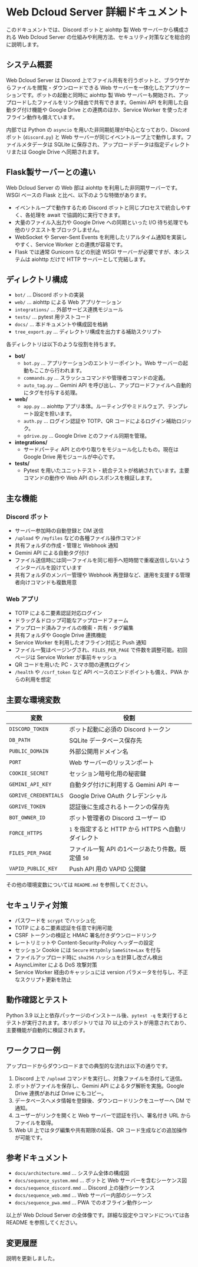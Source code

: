 # Web Dcloud Server 詳細ドキュメント

このドキュメントでは、Discord ボットと aiohttp 製 Web サーバーから構成される Web Dcloud Server の仕組みや利用方法、セキュリティ対策などを総合的に説明します。

## システム概要
Web Dcloud Server は Discord 上でファイル共有を行うボットと、ブラウザからファイルを閲覧・ダウンロードできる Web サーバーを一体化したアプリケーションです。ボットの起動と同時に aiohttp 製 Web サーバーも開始され、アップロードしたファイルをリンク経由で共有できます。Gemini API を利用した自動タグ付け機能や Google Drive との連携のほか、Service Worker を使ったオフライン動作も備えています。

内部では Python の `asyncio` を用いた非同期処理が中心となっており、Discord ボット (`discord.py`) と Web サーバーが同じイベントループ上で動作します。ファイルメタデータは SQLite に保存され、アップロードデータは指定ディレクトリまたは Google Drive へ同期されます。

## Flask製サーバーとの違い
Web Dcloud Server の Web 部は aiohttp を利用した非同期サーバーです。WSGI ベースの Flask と比べ、以下のような特徴があります。

- イベントループで動作するため Discord ボットと同じプロセスで統合しやすく、各処理を await で協調的に実行できます。
- 大量のファイル入出力や Google Drive への同期といった I/O 待ち処理でも他のリクエストをブロックしません。
- WebSocket や Server-Sent Events を利用したリアルタイム通知を実装しやすく、Service Worker との連携が容易です。
- Flask では通常 Gunicorn などの別途 WSGI サーバーが必要ですが、本システムは aiohttp だけで HTTP サーバーとして完結します。


## ディレクトリ構成
- `bot/` … Discord ボットの実装
- `web/` … aiohttp による Web アプリケーション
- `integrations/` … 外部サービス連携モジュール
- `tests/` … pytest 用テストコード
- `docs/` … 本ドキュメントや構成図を格納
- `tree_export.py` … ディレクトリ構成を出力する補助スクリプト

各ディレクトリは以下のような役割を持ちます。

- **bot/**
  - `bot.py` … アプリケーションのエントリーポイント。Web サーバーの起動もここから行われます。
  - `commands.py` … スラッシュコマンドや管理者コマンドの定義。
  - `auto_tag.py` … Gemini API を呼び出し、アップロードファイルへ自動的にタグを付与する処理。
- **web/**
  - `app.py` … aiohttp アプリ本体。ルーティングやミドルウェア、テンプレート設定を担います。
  - `auth.py` … ログイン認証や TOTP、QR コードによるログイン補助ロジック。
  - `gdrive.py` … Google Drive とのファイル同期を管理。
- **integrations/**
  - サードパーティ API とのやり取りをモジュール化したもの。現在は Google Drive 用モジュールが中心です。
- **tests/**
  - Pytest を用いたユニットテスト・統合テストが格納されています。主要コマンドの動作や Web API のレスポンスを検証します。

## 主な機能
### Discord ボット
- サーバー参加時の自動登録と DM 送信
- `/upload` や `/myfiles` などの各種ファイル操作コマンド
- 共有フォルダの作成・管理と Webhook 通知
- Gemini API による自動タグ付け
- ファイル送信時には同一ファイルを同じ相手へ短時間で重複送信しないようインターバルを設けています
- 共有フォルダのメンバー管理や Webhook 再登録など、運用を支援する管理者向けコマンドも複数用意

### Web アプリ
- TOTP による二要素認証対応ログイン
- ドラッグ＆ドロップ可能なアップロードフォーム
- アップロード済みファイルの検索・共有・タグ編集
- 共有フォルダや Google Drive 連携機能
- Service Worker を利用したオフライン対応と Push 通知
- ファイル一覧はページングされ、`FILES_PER_PAGE` で件数を調整可能。初回ページは Service Worker が事前キャッシュ
- QR コードを用いた PC・スマホ間の連携ログイン
- `/health` や `/csrf_token` など API ベースのエンドポイントも備え、PWA からの利用を想定

## 主要な環境変数
| 変数 | 役割 |
| ---- | ---- |
| `DISCORD_TOKEN` | ボット起動に必須の Discord トークン |
| `DB_PATH` | SQLite データベース保存先 |
| `PUBLIC_DOMAIN` | 外部公開用ドメイン名 |
| `PORT` | Web サーバーのリッスンポート |
| `COOKIE_SECRET` | セッション暗号化用の秘密鍵 |
| `GEMINI_API_KEY` | 自動タグ付けに利用する Gemini API キー |
| `GDRIVE_CREDENTIALS` | Google Drive OAuth クレデンシャル |
| `GDRIVE_TOKEN` | 認証後に生成されるトークンの保存先 |
| `BOT_OWNER_ID` | ボット管理者の Discord ユーザー ID |
| `FORCE_HTTPS` | `1` を指定すると HTTP から HTTPS へ自動リダイレクト |
| `FILES_PER_PAGE` | ファイル一覧 API の1ページあたり件数。既定値 `50` |
| `VAPID_PUBLIC_KEY` | Push API 用の VAPID 公開鍵 |

その他の環境変数については `README.md` を参照してください。

## セキュリティ対策
- パスワードを `scrypt` でハッシュ化
- TOTP による二要素認証を任意で利用可能
- CSRF トークンの検証と HMAC 署名付きダウンロードリンク
- レートリミットや Content-Security-Policy ヘッダーの設定
- セッション Cookie には `Secure` `HttpOnly` `SameSite=Lax` を付与
- ファイルアップロード時に `sha256` ハッシュを計算し改ざん検出
- AsyncLimiter による DoS 攻撃対策
- Service Worker 経由のキャッシュには version パラメータを付与し、不正なスクリプト更新を防止

## 動作確認とテスト
Python 3.9 以上と依存パッケージのインストール後、`pytest -q` を実行するとテストが実行されます。本リポジトリでは 70 以上のテストが用意されており、主要機能が自動的に検証されます。

## ワークフロー例
アップロードからダウンロードまでの典型的な流れは以下の通りです。
1. Discord 上で `/upload` コマンドを実行し、対象ファイルを添付して送信。
2. ボットがファイルを保存し、Gemini API によるタグ解析を実施。Google Drive 連携があれば Drive にもコピー。
3. データベースへメタ情報を登録後、ダウンロードリンクをユーザーへ DM で通知。
4. ユーザーがリンクを開くと Web サーバーで認証を行い、署名付き URL からファイルを取得。
5. Web UI 上ではタグ編集や共有期限の延長、QR コード生成などの追加操作が可能です。

## 参考ドキュメント
- `docs/architecture.mmd` … システム全体の構成図
- `docs/sequence_system.mmd` … ボットと Web サーバーを含むシーケンス図
- `docs/sequence_discord.mmd` … Discord 上の操作シーケンス
- `docs/sequence_web.mmd` … Web サーバー内部のシーケンス
- `docs/sequence_pwa.mmd` … PWA でのオフライン動作シーン

以上が Web Dcloud Server の全体像です。詳細な設定やコマンドについては各 README を参照してください。

## 変更履歴
説明を更新しました。
